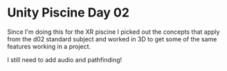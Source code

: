# Unity Piscine Day 02

Since I'm doing this for the XR piscine I picked out the concepts that apply from the d02 standard subject and worked in 3D to get some of the same features working in a project.

I still need to add audio and pathfinding!
